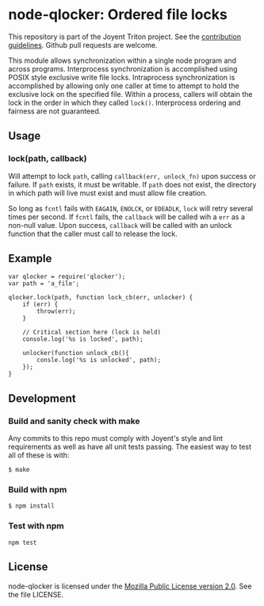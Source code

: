 <!--
    This Source Code Form is subject to the terms of the Mozilla Public
    License, v. 2.0. If a copy of the MPL was not distributed with this
    file, You can obtain one at http://mozilla.org/MPL/2.0/.
-->

<!--
    Copyright 2019 Joyent, Inc.
-->

# node-qlocker: Ordered file locks

This repository is part of the Joyent Triton project. See the [contribution
guidelines](https://github.com/joyent/triton/blob/master/CONTRIBUTING.md).
Github pull requests are welcome.

This module allows synchronization within a single node program and across
programs.  Interprocess synchronization is accomplished using POSIX style
exclusive write file locks.  Intraprocess synchronization is accomplished by
allowing only one caller at time to attempt to hold the exclusive lock on the
specified file.  Within a process, callers will obtain the lock in the order in
which they called `lock()`.  Interprocess ordering and fairness are not
guaranteed.


## Usage

### lock(path, callback)

Will attempt to lock `path`, calling `callback(err, unlock_fn)` upon success or
failure.  If `path` exists, it must be writable.  If `path` does not exist, the
directory in which path will live must exist and must allow file creation.

So long as `fcntl` fails with `EAGAIN`, `ENOLCK`, or `EDEADLK`, `lock` will
retry several times per second.  If `fcntl` fails, the `callback` will be called
wih a `err` as a non-null value.  Upon success, `callback` will be called with
an unlock function that the caller must call to release the lock.


## Example

```
var qlocker = require('qlocker');
var path = 'a_file';

qlocker.lock(path, function lock_cb(err, unlocker) {
    if (err) {
        throw(err);
    }

    // Critical section here (lock is held)
    console.log('%s is locked', path);

    unlocker(function unlock_cb(){
        consle.log('%s is unlocked', path);
    });
}
```

## Development

### Build and sanity check with make

Any commits to this repo must comply with Joyent's style and lint requirements
as well as have all unit tests passing.  The easiest way to test all of these is
with:

```
$ make
```

### Build with npm

```
$ npm install
```

### Test with npm

```
npm test
```

## License

node-qlocker is licensed under the
[Mozilla Public License version 2.0](http://mozilla.org/MPL/2.0/).
See the file LICENSE.
